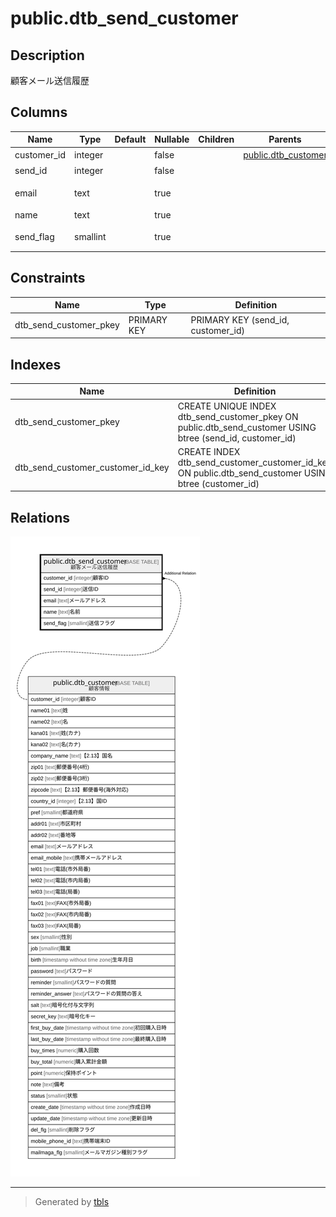 # public.dtb_send_customer

## Description

顧客メール送信履歴

## Columns

| Name | Type | Default | Nullable | Children | Parents | Comment |
| ---- | ---- | ------- | -------- | -------- | ------- | ------- |
| customer_id | integer |  | false |  | [public.dtb_customer](public.dtb_customer.md) | 顧客ID |
| send_id | integer |  | false |  |  | 送信ID |
| email | text |  | true |  |  | メールアドレス |
| name | text |  | true |  |  | 名前 |
| send_flag | smallint |  | true |  |  | 送信フラグ |

## Constraints

| Name | Type | Definition |
| ---- | ---- | ---------- |
| dtb_send_customer_pkey | PRIMARY KEY | PRIMARY KEY (send_id, customer_id) |

## Indexes

| Name | Definition |
| ---- | ---------- |
| dtb_send_customer_pkey | CREATE UNIQUE INDEX dtb_send_customer_pkey ON public.dtb_send_customer USING btree (send_id, customer_id) |
| dtb_send_customer_customer_id_key | CREATE INDEX dtb_send_customer_customer_id_key ON public.dtb_send_customer USING btree (customer_id) |

## Relations

![er](public.dtb_send_customer.svg)

---

> Generated by [tbls](https://github.com/k1LoW/tbls)

